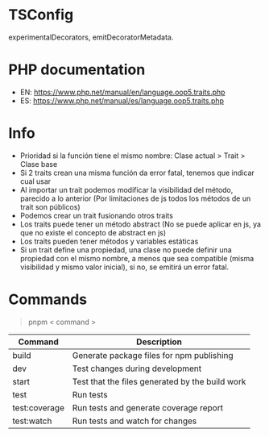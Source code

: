 # TSConfig
experimentalDecorators, emitDecoratorMetadata.

# PHP documentation

- EN: https://www.php.net/manual/en/language.oop5.traits.php
- ES: https://www.php.net/manual/es/language.oop5.traits.php

# Info

- Prioridad si la función tiene el mismo nombre: Clase actual > Trait > Clase base
- Si 2 traits crean una misma función da error fatal, tenemos que indicar cual usar
- Al importar un trait podemos modificar la visibilidad del método, parecido a lo anterior (Por limitaciones de js todos los métodos de un trait son públicos)
- Podemos crear un trait fusionando otros traits
- Los traits puede tener un método abstract (No se puede aplicar en js, ya que no existe el concepto de abstract en js)
- Los traits pueden tener métodos y variables estáticas
- Si un trait define una propiedad, una clase no puede definir una propiedad con el mismo nombre, a menos que sea compatible (misma visibilidad y mismo valor inicial), si no, se emitirá un error fatal.

# Commands

> pnpm < command >

| Command         | Description                                                                                  |
| --------------- | -------------------------------------------------------------------------------------------- |
| build           | Generate package files for npm publishing                                                    |
| dev             | Test changes during development                                                              |
| start           | Test that the files generated by the build work                                              |
| test            | Run tests                                                                                    |
| test:coverage   | Run tests and generate coverage report                                                       |
| test:watch      | Run tests and watch for changes                                                              |
